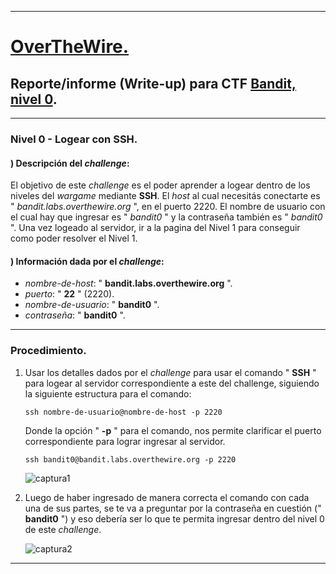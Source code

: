 
- - -

# [OverTheWire.](https://overthewire.org/wargames/)

## Reporte/informe (Write-up) para CTF [Bandit, nivel 0](https://overthewire.org/wargames/bandit/bandit0.html).

- - - 

### Nivel 0 - Logear con SSH.

#### ) Descripción del _challenge_: 

El objetivo de este _challenge_ es el poder aprender a logear dentro de los niveles del _wargame_ mediante **SSH**.
El _host_ al cual necesitás conectarte es " _bandit.labs.overthewire.org_ ", en el puerto 2220. El nombre de usuario 
con el cual hay que ingresar es " _bandit0_ " y la contraseña también es " _bandit0_ ". Una vez logeado al servidor, ir
a la pagina del Nivel 1 para conseguir como poder resolver el Nivel 1.


#### ) Información dada por el _challenge_:

- _nombre-de-host_: " **bandit.labs.overthewire.org** ".
- _puerto_: " **22** " (2220).
- _nombre-de-usuario_: " **bandit0** ".
- _contraseña_: " **bandit0** ".

- - -


### Procedimiento.

1. Usar los detalles dados por el _challenge_ para usar el comando " **SSH** " para logear al servidor correspondiente a este
   del challenge, siguiendo la siguiente estructura para el comando:

   ``` ssh nombre-de-usuario@nombre-de-host -p 2220 ```

   Donde la opción " **-p** " para el comando, nos permite clarificar el puerto correspondiente para lograr ingresar al servidor.

   ``` ssh bandit0@bandit.labs.overthewire.org -p 2220 ```

   ![captura1](https://github.com/frandausmeier/CTF_Write-Ups/assets/71414554/0ccbdd21-38c6-435a-b2e0-25b007c6d231)

2. Luego de haber ingresado de manera correcta el comando con cada una de sus partes, se te va a preguntar por la contraseña en cuestión
   (" **bandit0** ") y eso debería ser lo que te permita ingresar dentro del nivel 0 de este _challenge_.

   ![captura2](https://github.com/frandausmeier/CTF_Write-Ups/assets/71414554/6f71eb9c-135d-49c2-adca-250e8517409f)

- - -














 
